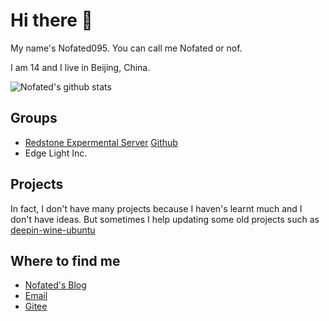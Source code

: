 # Hi there 👋

My name's Nofated095. You can call me Nofated or nof.

I am 14 and I live in Beijing, China.

![Nofated's github stats](https://github-readme-stats.vercel.app/api?username=Nofated095&show_icons=true&count_private=true&line_height=40)

## Groups

- [Redstone Expermental Server](http://rems.gitee.io) [Github](https://github.com/REMSMC)
- Edge Light Inc.

## Projects

In fact, I don't have many projects because I haven's learnt much and I don't have ideas. But sometimes I help updating some old projects such as [deepin-wine-ubuntu](https://github.com/Nofated095/deepin-wine-ubuntu)

## Where to find me

- [Nofated's Blog](https://nofated095.github.io)
- [Email](mailto:nofated095@outlook.com)
- [Gitee](https://gitee.com/Nofated)

